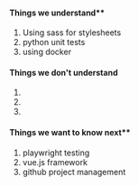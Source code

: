#### Things we understand**
1.  Using sass for stylesheets
2.  python unit tests 
3.  using docker
#### Things we don't understand
1. 
2. 
3. 
#### Things we want to know next**
1.  playwright testing
2.  vue.js framework
3.  github project management
